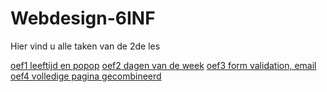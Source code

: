 # Webdesign-6INF
Hier vind u alle taken van de 2de les

[oef1 leeftijd en popop](oef1)
[oef2 dagen van de week](oef2)
[oef3 form validation, email](oef3)
[oef4 volledige pagina gecombineerd](oef4)